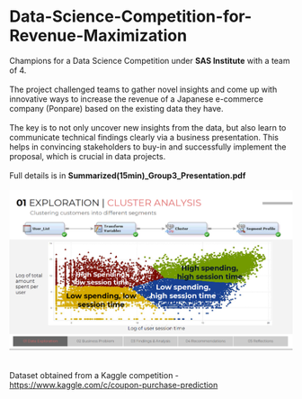 # Data-Science-Competition-for-Revenue-Maximization
Champions for a Data Science Competition under <b>SAS Institute</b> with a team of 4. <br><br>
The project challenged teams to gather novel insights and come up with innovative ways to increase the revenue of a Japanese e-commerce company (Ponpare) based on the existing data they have.  <br><br>
The key is to not only uncover new insights from the data, but also learn to communicate technical findings clearly via a business presentation. This helps in convincing stakeholders to buy-in and successfully implement the proposal, which is crucial in data projects. <br><br>
Full details is in <b>Summarized(15min)_Group3_Presentation.pdf</b>
<br><br>
![Clustering](https://github.com/kohjiaxuan/Data-Science-Competition-for-Revenue-Maximization/blob/master/Cluster01.PNG)
<br>
<br><br>
Dataset obtained from a Kaggle competition - https://www.kaggle.com/c/coupon-purchase-prediction
